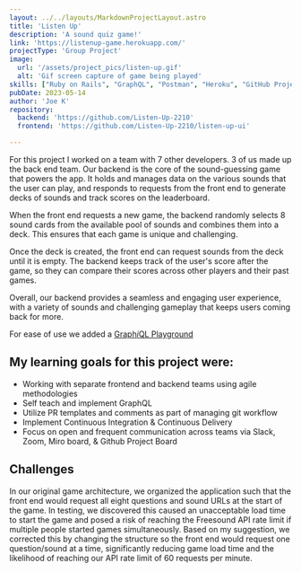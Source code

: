 ```yaml
---
layout: ../../layouts/MarkdownProjectLayout.astro
title: 'Listen Up'
description: 'A sound quiz game!'
link: 'https://listenup-game.herokuapp.com/'
projectType: 'Group Project'
image: 
  url: '/assets/project_pics/listen-up.gif' 
  alt: 'Gif screen capture of game being played'
skills: ["Ruby on Rails", "GraphQL", "Postman", "Heroku", "GitHub Projects", "CI CD", "REST API", "VCR & WebMock", "RSpec", "ActiveRecord", "SQL", "Service Oriented Architecture", "Heroku"]
pubDate: 2023-05-14
author: 'Joe K'
repository:
  backend: 'https://github.com/Listen-Up-2210'
  frontend: 'https://github.com/Listen-Up-2210/listen-up-ui'

---
```

For this project I worked on a team with 7 other developers. 3 of us made up the back end team. Our backend is the core of the sound-guessing game that powers the app. It holds and manages data on the various sounds that the user can play, and responds to requests from the front end to generate decks of sounds and track scores on the leaderboard.

When the front end requests a new game, the backend randomly selects 8 sound cards from the available pool of sounds and combines them into a deck. This ensures that each game is unique and challenging.

Once the deck is created, the front end can request sounds from the deck until it is empty. The backend keeps track of the user's score after the game, so they can compare their scores across other players and their past games.

Overall, our backend provides a seamless and engaging user experience, with a variety of sounds and challenging gameplay that keeps users coming back for more.

For ease of use we added a [Graph*i*QL Playground](https://listen-up-be.herokuapp.com/graphiql)

## My learning goals for this project were:
- Working with separate frontend and backend teams using agile methodologies
- Self teach and implement GraphQL
- Utilize PR templates and comments as part of managing git workflow
- Implement Continuous Integration & Continuous Delivery
- Focus on open and frequent communication across teams via Slack, Zoom, Miro board, & Github Project Board

## Challenges
In our original game architecture, we organized the application such that the front end would request all eight questions and sound URLs at the start of the game. In testing, we discovered this caused an unacceptable load time to start the game and posed a risk of reaching the Freesound API rate limit if multiple people started games simultaneously. Based on my suggestion, we corrected this by changing the structure so the front end would request one question/sound at a time, significantly reducing game load time and the likelihood of reaching our API rate limit of 60 requests per minute.